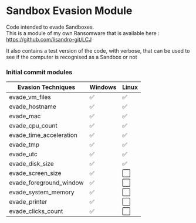<h1>Sandbox Evasion Module</h1>

Code intended to evade Sandboxes. </br>
This is a module of my own Ransomware that is available here :
https://github.com/lisandro-git/LCJ </br>

It also contains a test version of the code, with verbose, that can be used to see if the computer is recognised as a Sandbox or not

<h3>Initial commit modules</h3>

|   Evasion Techniques   | Windows | Linux |
|------------------------|---------|-------|
|evade_vm_files          |  ✅  | ✅ |
|evade_hostname          |  ✅  | ✅ |
|evade_mac               |  ✅  | ✅ |
|evade_cpu_count         |  ✅  | ✅ |
|evade_time_acceleration |  ✅  | ✅ |
|evade_tmp               |  ✅  | ✅ |
|evade_utc               |  ✅  | ✅ |
|evade_disk_size         |  ✅  | ✅ |
|evade_screen_size       |  ✅  |  ⬜️ |
|evade_foreground_window |  ✅  |  ⬜️ |
|evade_system_memory     |  ✅  |  ⬜️ |
|evade_printer           |  ✅  |  ⬜️ |
|evade_clicks_count      |  ✅  |  ⬜️ |

